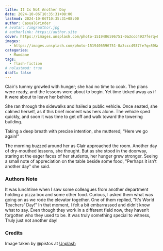 ```yaml
---
title: It Is Not Another Day
date: 2024-10-06T10:35:31+08:00
lastmod: 2024-10-06T10:35:31+08:00
author: CasualGrinder
# avatar: /img/author.jpg
# authorlink: https://author.site
cover: https://images.unsplash.com/photo-1519406596751-0a3ccc4937fe?q=80&w=3270&auto=format&fit=crop&ixlib=rb-4.0.3&ixid=M3wxMjA3fDB8MHxwaG90by1wYWdlfHx8fGVufDB8fHx8fA%3D%3D
images:
  - https://images.unsplash.com/photo-1519406596751-0a3ccc4937fe?q=80&w=3270&auto=format&fit=crop&ixlib=rb-4.0.3&ixid=M3wxMjA3fDB8MHxwaG90by1wYWdlfHx8fGVufDB8fHx8fA%3D%3D
categories:
  - Mundane
tags:
  - flash-fiction
# nolastmod: true
draft: false
---
```


Clair's tummy growled with hunger; she had no time to cook. The plans were ready, and the lessons were about to begin. Yet time ticked away as if it were about to leave her behind.

She ran through the sidewalks and hailed a public vehicle. Once seated, she calmed herself, as if this brief moment was hers alone. The vehicle sped quickly, and soon it was time to get off and walk toward the towering building.

Taking a deep breath with precise intention, she muttered, “Here we go again!”

The morning buzzed around her as Clair approached the room. Another day of dry-mouthed lessons, she thought. But as she stood in the doorway, staring at the eager faces of her students, her hunger grew stronger. Seeing a small note of appreciation on the table beside some food, "Perhaps it isn’t another day" she said.

### Authors Note

It was lunchtime when I saw some colleagues from another department holding a pizza box and some other food. Curious, I asked them what was going on as we rode the elevator together. One of them replied, "It's World Teachers' Day!" In that moment, I felt a bit embarrassed and didn’t know what to say. Even though they work in a different field now, they haven’t forgotten who they used to be. It was truly something special to witness, Truly just not another day!

### Credits

Image taken by @pistos at [Unplash](https://unsplash.com/@pistos)
